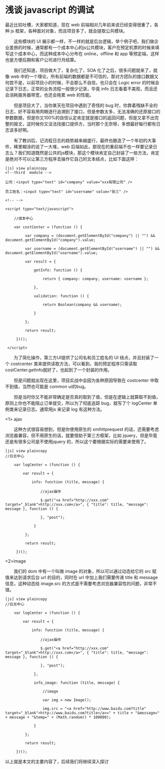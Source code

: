 # 浅谈 javascript 的调试  
  
最近比较吐槽，大家都知道，现在 web 前端相对几年前来说已经变得很重了，各种 js 框架，各种面对对象，而且项目多了，就会提取公共模块。

　　这些模块的 UI 展示都一样，不一样的就是后台逻辑，举个例子吧，我们做企业差旅的时候，通常都有一个成本中心的js公共模块，客户在预定机票的时候来填写这个成本中心，而这种成本中心分布在 online，offline 和 app 等预定端，这样也是方便后期和客户公司进行月结算。

　　我们还知道，项目做大了，复杂化了，SOA 化了之后，很多问题就来了，就像 web 中的一个理论，所有前端的数据都是不可信的，那对方团队的接口数据又何尝不是，以前项目小的时候，不会那么不自信，也只会在 Logic error 的时候会记录下日志，正常的业务流程一般很少记录，毕竟 info 日志看着不美观，而且还会消耗服务器带宽，也还会拖累 web 的性能。

　　但是项目大了，当你某天在项目中遇到了奇怪的 bug 时，你靠着残缺不全的日志，好不容易用肉眼逐行追溯到了接口，但是参数太多，无法准确的还原接口的参数数据，但是你又100%的自信认定肯定就是接口的返回问题，但是又拿不出完整的报文，这时候你又没法找接口提供方，当时那个无奈呀，多想最好每行都有日志该多好啊。

　　有了教训后，记流程日志的趋势越来越盛行，最终也酿造了一个年初的大事件，稀里糊涂的说了一大堆，web 后端如此，那现在的重前端不也一样要记录日志么？我们知道既然是公共的js模块，那这个模块肯定自己封装了一些方法，肯定是绝对不可以让第三方程序去操作它自己的文本结点，比如下面这样：
  
```
[js] view plaincopy
<!--third  module -->  
  
公司：<input type="text" id="company" value="xxx有限公司" />  
  
员工姓名：<input type="text" id="username" value="张三" />  
  
<!-- -->  
  
<script type="text/javascript">  
  
    //成本中心  
  
    var costCenter = (function () {  
  
         var company = (document.getElementById("company") || "") && document.getElementById("company").value;  
  
         var username = (document.getElementById("username") || "") && document.getElementById("username").value;  
  
         var result = {  
  
             getInfo: function () {  
  
                 return { company: company, username: username };  
  
             },  
  
             validation: function () {  
  
                 return Boolean(company && username);  
  
             }  
  
         };  
  
         return result;  
  
     })();  
  
 </script>  
```  

　　为了简化操作，第三方UI提供了公司名和员工姓名的 UI 结点，并且封装了一个 costcenter 类来提供读取方法，可以看到，我的预定程序只需读取 costCenter.getInfo就好了，也起到了一个封装的作用。

　　但是问题就出现在这里，项目实战中会因为各种原因导致在 costcenter 中取不到值，当然也可能是 common ui的bug。

　　但是当时你又不能非常确定是否真的取到了值，但是在逻辑上就算取不到值，原则上你也不能阻止订单提交，所以为了彻底追踪 bug，就写了个 logCenter 单例类来记录日志。通常用js 来记录 log 有这种方法。

<1> ajax

　　这种方式很容易想到，但是你使用原生的 xmlhttprequest 的话，还需要考虑浏览器兼容，但不用原生的话，就要借助于第三方框架，比如 jquery，但是毕竟还是有很多公司是不使用jquery 的，所以这个要根据实际的需要来使用了。
  
```
[js] view plaincopy
//日志中心  
  
    var logCenter = (function () {  
  
        var result = {  
  
            info: function (title, message) {  
  
                //ajax操作  
  
                $.get("<a href="http://xxx.com" target="_blank">http://xxx.com</a>", { "title": title, "message": message }, function () {  
  
                }, "post");  
  
             }  
  
         };  
  
         return result;  
  
     })();  
```  

<2>image

　　我们的 dom 中有一个叫做 image 的对象，所以可以通过动态给它的 src 赋值来达到请求后台 url 的目的，同时在 url 中加上我们需要传递 title 和 message 信息，这种动态给 image.src 的方式是不需要考虑浏览器兼容性的问题，非常不错。
  
```
[js] view plaincopy
//日志中心  
  
    var logCenter = (function () {  
  
        var result = {  
  
            info: function (title, message) {  
  
                //ajax操作  
  
                $.get("<a href="http://xxx.com" target="_blank">http://xxx.com</a>", { "title": title, "message": message }, function () {  
  
                }, "post");  
  
             },  
  
             info_image: function (title, message) {  
  
                 //image  
  
                 var img = new Image();  
  
                 img.src = "<a href="http://www.baidu.com?title" target="_blank">http://www.baidu.com?title</a>=" + title + "&message=" + message + "&temp=" + (Math.random() * 100000);  
  
             }  
  
         };  
  
         return result;  
  
     })();  
```  

以上就是本文的主要内容了，后续我们将继续深入探讨